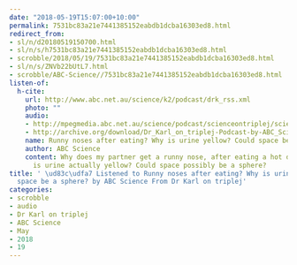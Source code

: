 ```yaml
---
date: "2018-05-19T15:07:00+10:00"
permalink: 7531bc83a21e7441385152eabdb1dcba16303ed8.html
redirect_from:
- sl/n/d20180519150700.html
- sl/n/s/h7531bc83a21e7441385152eabdb1dcba16303ed8.html
- scrobble/2018/05/19/7531bc83a21e7441385152eabdb1dcba16303ed8.html
- sl/n/s/ZNVb22bUtL7.html
- scrobble/ABC-Science//7531bc83a21e7441385152eabdb1dcba16303ed8.html
listen-of:
  h-cite:
    url: http://www.abc.net.au/science/k2/podcast/drk_rss.xml
    photo: ""
    audio:
    - http://mpegmedia.abc.net.au/science/podcast/scienceontriplej/scienceontriplej20150723.mp3
    - http://archive.org/download/Dr_Karl_on_triplej-Podcast-by-ABC_Science/Runny_noses_after_eating_Why_is_urine_yellow_Could_space_be_a_sphere.mp3
    name: Runny noses after eating? Why is urine yellow? Could space be a sphere?
    author: ABC Science
    content: Why does my partner get a runny nose, after eating a hot dinner? Why
      is urine actually yellow? Could space possibly be a sphere?
title: ' \ud83c\udfa7 Listened to Runny noses after eating? Why is urine yellow? Could
  space be a sphere? by ABC Science From Dr Karl on triplej'
categories:
- scrobble
- audio
- Dr Karl on triplej
- ABC Science
- May
- 2018
- 19
---
```

